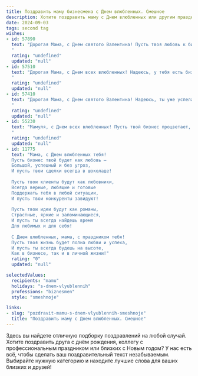 ```yaml
---
title: Поздравить маму бизнесмена с Днем влюбленных. Смешное
description: Хотите поздравить маму с Днем влюбленных или другим праздником? Наш ИИ создаст незабываемое поздравление, а вы обязательно выделитесь среди других.  
date: 2024-09-03
tags: second tag
wishes:
- id: 57890
  text: "Дорогая Мама, с Днем святого Валентина! Пусть твоя любовь к бизнесу будет такой же страстной, как и мой к тебе! 😉
  "
  rating: "undefined"
  updated: "null"
- id: 57510
  text: "Дорогая Мама, с Днем всех влюбленных! Надеюсь, у тебя есть бизнес-план на этот день, чтобы сердце твое не скучало и билось в ритме прибыли. 🥳
  "
  rating: "undefined"
  updated: "null"
- id: 57410
  text: "Дорогая Мама, с Днем святого Валентина! Надеюсь, ты уже успела закупить акции \"Розы\" и \"Шоколад\", чтобы потом с чистой совестью продать их с огромной прибылью! 😜
  "
  rating: "undefined"
  updated: "null"
- id: 55230
  text: "Мамуля, с Днем всех влюбленных! Пусть твой бизнес процветает, как любовь, а кошелек ломится от прибыли, как от подарков на 14 февраля! 😉
  "
  rating: "undefined"
  updated: "null"
- id: 11775
  text: "Мама, с Днем влюбленных тебя!
  Пусть бизнес твой будет как любовь –
  Большой, успешный и без угроз,
  И пусть твои сделки всегда в шоколаде!
  
  Пусть твои клиенты будут как любовники,
  Всегда верные, любящие и готовые
  Поддержать тебя в любой ситуации,
  И пусть твои конкуренты завидуют!
  
  Пусть твои идеи будут как романы,
  Страстные, яркие и запоминающиеся,
  И пусть ты всегда найдешь время
  Для любимых и для себя!
  
  С Днем влюбленных, мама, с праздником тебя!
  Пусть твоя жизнь будет полна любви и успеха,
  И пусть ты всегда будешь на высоте,
  Как в бизнесе, так и в личной жизни!"
  rating: "0"
  updated: "null"

selectedValues:
  recipients: "mamu"
  holidays: "s-dnem-vlyublennih"
  professions: "biznesmen"
  style: "smeshnoje"

links:
- slug: "pozdravit-mamu-s-dnem-vlyublennih-smeshnoje"
  title: "Поздравить маму с Днем влюбленных. Смешное"
---
```


Здесь вы найдете отличную подборку поздравлений на любой случай. 
Хотите поздравить друга с днём рождения, коллегу с профессиональным праздником или близких с Новым годом? У нас есть всё, чтобы сделать ваш поздравительный текст незабываемым. Выбирайте нужную категорию и находите лучшие слова для ваших близких и друзей!
